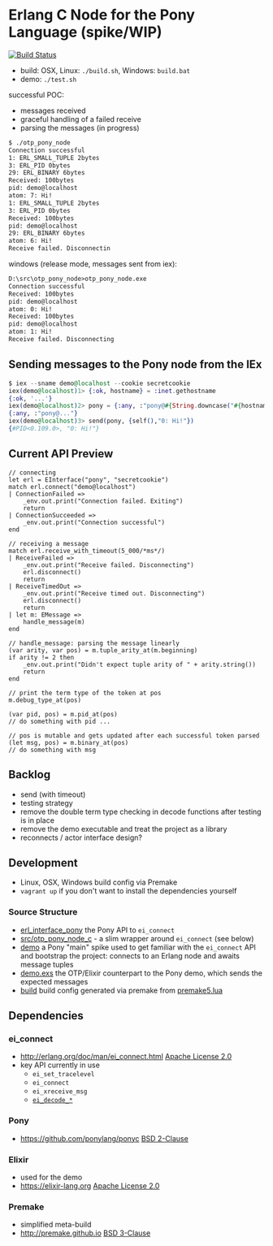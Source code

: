 # Erlang C Node for the Pony Language (spike/WIP)

[![Build Status](https://travis-ci.org/d-led/otp_pony_node.svg?branch=master)](https://travis-ci.org/d-led/otp_pony_node)

- build: OSX, Linux: `./build.sh`, Windows: `build.bat`
- demo: `./test.sh`

successful POC:

- messages received
- graceful handling of a failed receive
- parsing the messages (in progress)

```txt
$ ./otp_pony_node
Connection successful
1: ERL_SMALL_TUPLE 2bytes
3: ERL_PID 0bytes
29: ERL_BINARY 6bytes
Received: 100bytes
pid: demo@localhost
atom: 7: Hi!
1: ERL_SMALL_TUPLE 2bytes
3: ERL_PID 0bytes
Received: 100bytes
pid: demo@localhost
29: ERL_BINARY 6bytes
atom: 6: Hi!
Receive failed. Disconnectin
```

windows (release mode, messages sent from iex):

```txt
D:\src\otp_pony_node>otp_pony_node.exe
Connection successful
Received: 100bytes
pid: demo@localhost
atom: 0: Hi!
Received: 100bytes
pid: demo@localhost
atom: 1: Hi!
Receive failed. Disconnecting
```

## Sending messages to the Pony node from the IEx

```elixir
$ iex --sname demo@localhost --cookie secretcookie
iex(demo@localhost)1> {:ok, hostname} = :inet.gethostname
{:ok, '...'}
iex(demo@localhost)2> pony = {:any, :"pony@#{String.downcase("#{hostname}")}"}
{:any, :"pony@..."}
iex(demo@localhost)3> send(pony, {self(),"0: Hi!"})
{#PID<0.109.0>, "0: Hi!"}
```

## Current API Preview

```pony
// connecting
let erl = EInterface("pony", "secretcookie")
match erl.connect("demo@localhost")
| ConnectionFailed => 
    _env.out.print("Connection failed. Exiting")
    return
| ConnectionSucceeded =>
    _env.out.print("Connection successful")
end

// receiving a message
match erl.receive_with_timeout(5_000/*ms*/)
| ReceiveFailed =>
    _env.out.print("Receive failed. Disconnecting")
    erl.disconnect()
    return
| ReceiveTimedOut =>
    _env.out.print("Receive timed out. Disconnecting")
    erl.disconnect()
    return
| let m: EMessage =>
    handle_message(m)
end

// handle_message: parsing the message linearly
(var arity, var pos) = m.tuple_arity_at(m.beginning)
if arity != 2 then
    _env.out.print("Didn't expect tuple arity of " + arity.string())
    return
end

// print the term type of the token at pos
m.debug_type_at(pos)

(var pid, pos) = m.pid_at(pos)
// do something with pid ...

// pos is mutable and gets updated after each successful token parsed
(let msg, pos) = m.binary_at(pos)
// do something with msg
```

## Backlog

- send (with timeout)
- testing strategy
- remove the double term type checking in decode functions after testing is in place
- remove the demo executable and treat the project as a library
- reconnects / actor interface design?

## Development

- Linux, OSX, Windows build config via Premake
- `vagrant up` if you don't want to install the dependencies yourself

### Source Structure

- [erl_interface_pony](erl_interface_pony) the Pony API to `ei_connect`
- [src/otp_pony_node_c](src/otp_pony_node_c) - a slim wrapper around `ei_connect` (see below)
- [demo](demo) a Pony "main" spike used to get familiar with the `ei_connect` API and bootstrap the project: connects to an Erlang node and awaits message tuples
- [demo.exs](demo.exs) the OTP/Elixir counterpart to the Pony demo, which sends the expected messages
- [build](build) build config generated via premake from [premake5.lua](premake5.lua)

## Dependencies

### ei_connect

- http://erlang.org/doc/man/ei_connect.html [Apache License 2.0](https://www.erlang.org/about)
- key API currently in use
  - `ei_set_tracelevel`
  - `ei_connect`
  - `ei_xreceive_msg`
  - [`ei_decode_*`](http://erlang.org/doc/man/ei.html)

### Pony

- https://github.com/ponylang/ponyc [BSD 2-Clause](https://github.com/ponylang/ponyc/blob/master/LICENSE)

### Elixir

- used for the demo
- https://elixir-lang.org [Apache License 2.0](https://github.com/elixir-lang/elixir/blob/master/LICENSE)

### Premake

- simplified meta-build
- http://premake.github.io [BSD 3-Clause](https://github.com/premake/premake-core/blob/master/LICENSE.txt)
